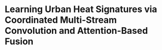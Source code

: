 # Learning Urban Heat Signatures via Coordinated Multi-Stream Convolution and Attention-Based Fusion